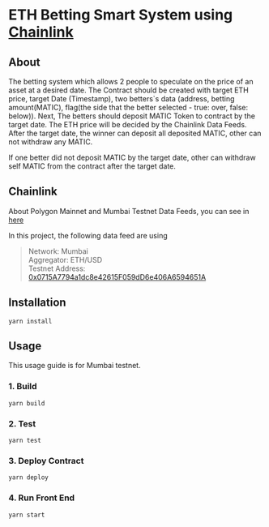 # ETH Betting Smart System using [Chainlink](https://chain.link/)

## About
The betting system which allows 2 people to speculate on the price of an asset at a desired date.
The Contract should be created with target ETH price, target Date (Timestamp), two betters`s data (address, betting amount(MATIC), flag(the side that the better selected - true: over, false: below)).
Next, The betters should deposit MATIC Token to contract by the target date.
The ETH price will be decided by the Chainlink Data Feeds.
After the target date, the winner can deposit all deposited MATIC, other can not withdraw any MATIC.

If one better did not deposit MATIC by the target date, other can withdraw self MATIC from the contract after the target date.

## Chainlink
About Polygon Mainnet and Mumbai Testnet Data Feeds, you can see in [here](https://docs.chain.link/docs/matic-addresses/)

In this project, the following data feed are using
> Network: Mumbai   
> Aggregator: ETH/USD    
> Testnet Address: [0x0715A7794a1dc8e42615F059dD6e406A6594651A](https://mumbai.polygonscan.com/address/0x0715A7794a1dc8e42615F059dD6e406A6594651A)

## Installation
```shell
yarn install
```

## Usage
This usage guide is for Mumbai testnet.

### 1. Build
```shell
yarn build
```

### 2. Test
```shell
yarn test
```

### 3. Deploy Contract
```shell
yarn deploy
```

### 4. Run Front End
```shell
yarn start
```